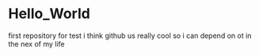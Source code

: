 Hello_World
===========

first repository for test
i think github us really cool so i can depend on ot in the nex of my life

